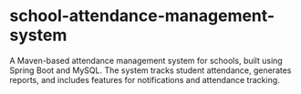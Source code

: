 # school-attendance-management-system
 A Maven-based attendance management system for schools, built using Spring Boot and MySQL. The system tracks student attendance, generates reports, and includes features for notifications and attendance tracking.
